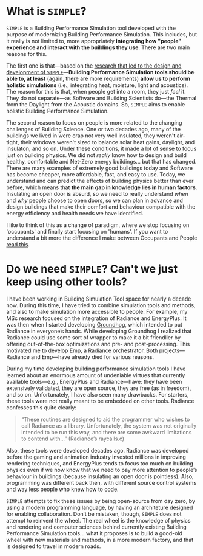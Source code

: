 # What is `SIMPLE`?

`SIMPLE` is a Building Performance Simulation tool
developed with the purpose of modernizing Building Performance Simulation. This includes,
but it really is not limited to, more appropriately **integrating how "people" experience 
and interact with the buildings they use**. There are two main reasons for this.

The first one is that—based on the [research that led to the design and development of 
`SIMPLE`](https://openaccess.wgtn.ac.nz/articles/thesis/Exploring_modelling_and_simulating_the_Feeling_of_Comfort_in_residential_settings/17085467/1)—**Building Performance Simulation tools should be able to, at least** 
(again, there are more requirements) **allow us to perform holistic simulations** (i.e., 
integrating heat, moisture, light and acoustics). The reason for this is that, when 
people get into a room, they just *feel* it. They do not separate—as Software and 
Building Scientists do—the Thermal from the Daylight from the Acoustic domains. So, 
`SIMPLE` aims to enable holistic Building Performance Simulation. 

The second reason to focus on people is more related to the changing challenges of 
Building Science. One or two decades ago, many of the buildings we lived in were ~~crap~~ 
not very well insulated, they weren't air-tight, their windows weren't sized to balance 
solar heat gains, daylight, and insulaton, and so on. Under these conditions, it made
a lot of sense to focus just on building physics. We did not *really* know how to design
and build healthy, comfortable and Net-Zero energy buildings... but that has changed. 
There are many examples of extremely good buildings today and Software has become
cheaper, more affordable, fast, and easy to use. Today, we understand and can predict the 
effects of building physics better than ever before, which means that **the main gap in 
knowledge lies in human factors**. Insulating an open door is absurd, so we need to 
really understand *when* and *why* people choose to open doors, so we can plan in advance
and design buildings that make their comfort and behaviour compatible with the energy 
efficiency and health needs we have identified.


I like to think of this as a change of paradigm, where we stop focusing on 'occupants' and finally start focusing on 'humans'. If you want to understand a 
bit more the difference I make between Occupants and People [read this](https://buildingsforpeople.org/2020-08-14.blog). 



# Do we need `SIMPLE`? Can't we just keep using other tools?

I have been working in Building Simulation Tool space for nearly a decade now. During 
this time, I have tried to combine simulation tools and methods, and also to make 
simulation more accessible to people. For example, my MSc research focused on the 
integration of Radiance and EnergyPlus. It was then when I started developing [Groundhog](www.groundhoglighting.com), which intended to put Radiance in everyone’s hands. While 
developing Groundhog I realized that Radiance could use some sort of wrapper to make it a 
bit friendlier by offering out-of-the-box optimizations and pre- and post-processing. 
This motivated me to develop Emp, a Radiance orchestrator. Both projects—Radiance and 
Emp—have already died for various reasons. 

During my time developing building performance simulation tools I have learned about an 
enormous amount of undeniable virtues that currently available tools—e.g., EnergyPlus and 
Radiance—have: they have been extensively validated, they are open source, they are free 
(as in freedom), and so on. Unfortunately, I have also seen many drawbacks. For starters, 
these tools were not really meant to be embedded on other tools. Radiance confesses this 
quite clearly:

> “These routines are designed to aid the programmer who wishes to call Radiance as a 
library.  Unfortunately, the system was not originally intended to be run this way, and 
there are some awkward limitations to contend with…” (Radiance’s raycalls.c)


Also, these tools were developed decades ago. Radiance was developed before the gaming 
and animation industry invested millions in improving rendering techniques, and 
EnergyPlus tends to focus too much on building physics even if we now know that we need 
to pay more attention to people’s behaviour in buildings (because insulating an open door 
is pointless). Also, programming was different back then, with different source control 
systems and way less people who knew how to code.

`SIMPLE` attempts to fix these issues by being open-source from day zero, by using a 
modern programming language, by having an architeture designed for enabling 
collaboration. Don’t be mistaken, though, `SIMPLE` does not attempt to reinvent the 
wheel. The real wheel is the knowledge of physics and rendering and computer sciences 
behind currently existing Building Performance Simulation tools… what it proposes is to 
build a good-old wheel with new materials and methods, in a more modern factory, and that
is designed to travel in modern roads.

